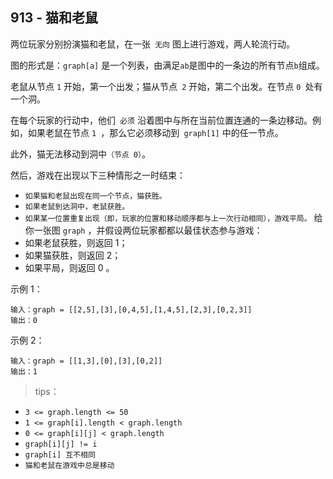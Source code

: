 ## 913 - 猫和老鼠
两位玩家分别扮演猫和老鼠，在一张` 无向` 图上进行游戏，两人轮流行动。

图的形式是：`graph[a]` 是一个列表，由满足` ab `是图中的一条边的所有节点` b `组成。

老鼠从节点 `1` 开始，第一个出发；猫从节点` 2` 开始，第二个出发。在节点 `0 `处有一个洞。

在每个玩家的行动中，他们` 必须` 沿着图中与所在当前位置连通的一条边移动。例如，如果老鼠在节点 `1 `，那么它必须移动到` graph[1]` 中的任一节点。

此外，猫无法移动到洞中`（节点 0）`。

然后，游戏在出现以下三种情形之一时结束：

+ `如果猫和老鼠出现在同一个节点，猫获胜。`
+ `如果老鼠到达洞中，老鼠获胜。`
+ `如果某一位置重复出现（即，玩家的位置和移动顺序都与上一次行动相同），游戏平局。`
给你一张图 `graph` ，并假设两位玩家都都以最佳状态参与游戏：
+ 如果老鼠获胜，则返回 1；
+ 如果猫获胜，则返回 2；
+ 如果平局，则返回 0 。
 
示例 1：
```
输入：graph = [[2,5],[3],[0,4,5],[1,4,5],[2,3],[0,2,3]]
输出：0
```
示例 2：
```
输入：graph = [[1,3],[0],[3],[0,2]]
输出：1
```

>tips：
+ `3 <= graph.length <= 50`
+ `1 <= graph[i].length < graph.length`
+ `0 <= graph[i][j] < graph.length`
+ `graph[i][j] != i`
+ `graph[i] 互不相同`
+ `猫和老鼠在游戏中总是移动`